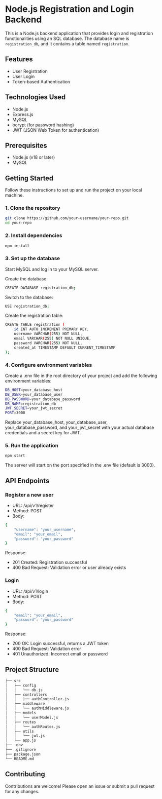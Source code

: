 # Node.js Registration and Login Backend

This is a Node.js backend application that provides login and registration functionalities using an SQL database. The database name is `registration_db`, and it contains a table named `registration`.

## Features

- User Registration
- User Login
- Token-based Authentication

## Technologies Used

- Node.js
- Express.js
- MySQL
- bcrypt (for password hashing)
- JWT (JSON Web Token for authentication)

## Prerequisites

- Node.js (v18 or later)
- MySQL

## Getting Started

Follow these instructions to set up and run the project on your local machine.

### 1. Clone the repository

```bash
git clone https://github.com/your-username/your-repo.git
cd your-repo
```

### 2. Install dependencies

```bash
npm install
```

### 3. Set up the database
Start MySQL and log in to your MySQL server.

Create the database:
```bash
CREATE DATABASE registration_db;
```

Switch to the database:
```bash
USE registration_db;
```

Create the registration table:
```bash
CREATE TABLE registration (
    id INT AUTO_INCREMENT PRIMARY KEY,
    username VARCHAR(255) NOT NULL,
    email VARCHAR(255) NOT NULL UNIQUE,
    password VARCHAR(255) NOT NULL,
    created_at TIMESTAMP DEFAULT CURRENT_TIMESTAMP
);
```

### 4. Configure environment variables
Create a .env file in the root directory of your project and add the following environment variables:

```bash
DB_HOST=your_database_host
DB_USER=your_database_user
DB_PASSWORD=your_database_password
DB_NAME=registration_db
JWT_SECRET=your_jwt_secret
PORT=3000
```

Replace your_database_host, your_database_user, your_database_password, and your_jwt_secret with your actual database credentials and a secret key for JWT.

### 5. Run the application
```bash
npm start
```

The server will start on the port specified in the .env file (default is 3000).

## API Endpoints
### Register a new user
 - URL: /api/v1/register
 - Method: POST
 - Body:

```bash
{
    "username": "your_username",
    "email": "your_email",
    "password": "your_password"
}
```
Response:
 - 201 Created: Registration successful
 - 400 Bad Request: Validation error or user already exists
### Login
 - URL: /api/v1/login
 - Method: POST
 - Body:
```bash
{
    "email": "your_email",
    "password": "your_password"
}
```

Response:
 - 200 OK: Login successful, returns a JWT token
 - 400 Bad Request: Validation error
 - 401 Unauthorized: Incorrect email or password

## Project Structure

```bash
├── src
│   ├── config
│   │   └── db.js
│   ├── controllers
│   │   ├── authController.js
│   ├── middleware
│   │   └── authMiddleware.js
│   ├── models
│   │   └── userModel.js
│   ├── routes
│   │   └── authRoutes.js
│   ├── utils
│   │   └── jwt.js
│   └── app.js
├── .env
├── .gitignore
├── package.json
└── README.md
```

## Contributing
Contributions are welcome! Please open an issue or submit a pull request for any changes.
